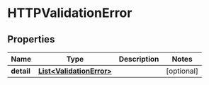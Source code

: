 # HTTPValidationError

## Properties
Name | Type | Description | Notes
------------ | ------------- | ------------- | -------------
**detail** | [**List&lt;ValidationError&gt;**](ValidationError.md) |  |  [optional]
